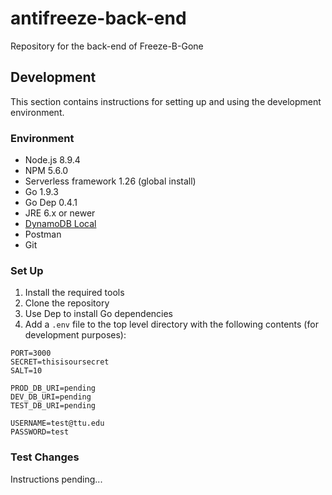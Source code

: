# antifreeze-back-end
Repository for the back-end of Freeze-B-Gone

## Development

This section contains instructions for setting up and using the development environment.

### Environment

- Node.js 8.9.4
- NPM 5.6.0
- Serverless framework 1.26 (global install)
- Go 1.9.3
- Go Dep 0.4.1
- JRE 6.x or newer
- [DynamoDB Local](https://docs.aws.amazon.com/amazondynamodb/latest/developerguide/DynamoDBLocal.html)
- Postman
- Git

### Set Up

1. Install the required tools
2. Clone the repository
3. Use Dep to install Go dependencies
4. Add a `.env` file to the top level directory with the following contents (for development purposes):

```
PORT=3000
SECRET=thisisoursecret
SALT=10

PROD_DB_URI=pending
DEV_DB_URI=pending
TEST_DB_URI=pending

USERNAME=test@ttu.edu
PASSWORD=test
```

### Test Changes

Instructions pending...
